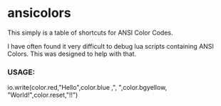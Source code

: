# ansicolors
This simply is a table of shortcuts for ANSI Color Codes.

I have often found it very difficult to debug lua scripts containing ANSI Colors. This was designed to help with that.

### USAGE:
io.write(color.red,"Hello",color.blue ,", ",color.bgyellow, "World!",color.reset,"!!")
